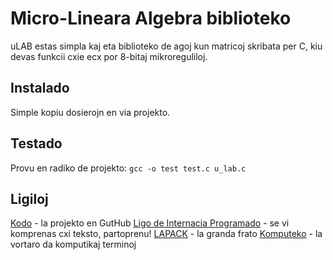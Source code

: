 Micro-Lineara Algebra biblioteko
==========================================

uLAB estas simpla kaj eta biblioteko de agoj kun matricoj skribata per C, 
kiu devas funkcii cxie ecx por 8-bitaj mikroreguliloj.

Instalado
-------------------------------------------

Simple kopiu dosierojn en via projekto.


Testado
-------------------------------------------

Provu en radiko de projekto:  `gcc -o test test.c u_lab.c`

Ligiloj
-------------------------------------------

[Kodo][1] - la projekto en GutHub
[Ligo de Internacia Programado][2] - se vi komprenas cxi teksto, partoprenu!
[LAPACK][3] - la granda frato
[Komputeko][4] - la vortaro da komputikaj terminoj

[1]:https://github.com/flipback/ulab
[2]:http://www.ldip.org
[3]:http://www.netlib.org/lapack/
[4]:http://komputeko.net/
